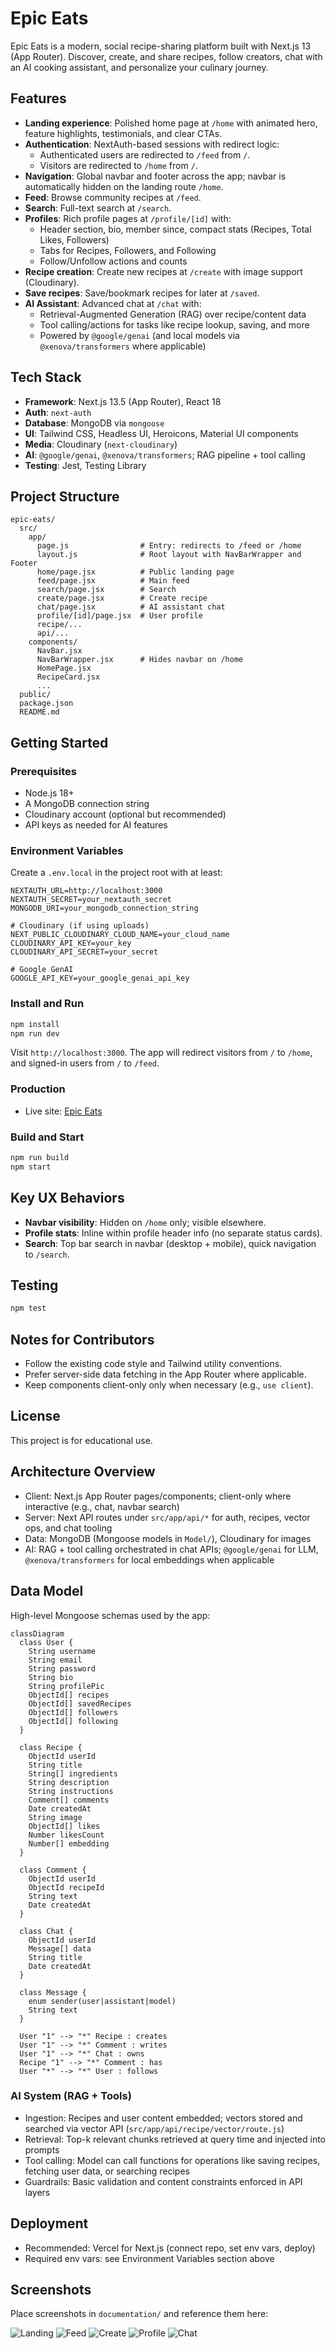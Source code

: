 # Epic Eats

Epic Eats is a modern, social recipe-sharing platform built with Next.js 13 (App Router). Discover, create, and share recipes, follow creators, chat with an AI cooking assistant, and personalize your culinary journey.

## Features

- **Landing experience**: Polished home page at `/home` with animated hero, feature highlights, testimonials, and clear CTAs.
- **Authentication**: NextAuth-based sessions with redirect logic:
  - Authenticated users are redirected to `/feed` from `/`.
  - Visitors are redirected to `/home` from `/`.
- **Navigation**: Global navbar and footer across the app; navbar is automatically hidden on the landing route `/home`.
- **Feed**: Browse community recipes at `/feed`.
- **Search**: Full-text search at `/search`.
- **Profiles**: Rich profile pages at `/profile/[id]` with:
  - Header section, bio, member since, compact stats (Recipes, Total Likes, Followers)
  - Tabs for Recipes, Followers, and Following
  - Follow/Unfollow actions and counts
- **Recipe creation**: Create new recipes at `/create` with image support (Cloudinary).
- **Save recipes**: Save/bookmark recipes for later at `/saved`.
- **AI Assistant**: Advanced chat at `/chat` with:
  - Retrieval-Augmented Generation (RAG) over recipe/content data
  - Tool calling/actions for tasks like recipe lookup, saving, and more
  - Powered by `@google/genai` (and local models via `@xenova/transformers` where applicable)

## Tech Stack

- **Framework**: Next.js 13.5 (App Router), React 18
- **Auth**: `next-auth`
- **Database**: MongoDB via `mongoose`
- **UI**: Tailwind CSS, Headless UI, Heroicons, Material UI components
- **Media**: Cloudinary (`next-cloudinary`)
- **AI**: `@google/genai`, `@xenova/transformers`; RAG pipeline + tool calling
- **Testing**: Jest, Testing Library

## Project Structure

```
epic-eats/
  src/
    app/
      page.js                # Entry: redirects to /feed or /home
      layout.js              # Root layout with NavBarWrapper and Footer
      home/page.jsx          # Public landing page
      feed/page.jsx          # Main feed
      search/page.jsx        # Search
      create/page.jsx        # Create recipe
      chat/page.jsx          # AI assistant chat
      profile/[id]/page.jsx  # User profile
      recipe/...
      api/...
    components/
      NavBar.jsx
      NavBarWrapper.jsx      # Hides navbar on /home
      HomePage.jsx
      RecipeCard.jsx
      ...
  public/
  package.json
  README.md
```

## Getting Started

### Prerequisites

- Node.js 18+
- A MongoDB connection string
- Cloudinary account (optional but recommended)
- API keys as needed for AI features

### Environment Variables

Create a `.env.local` in the project root with at least:

```
NEXTAUTH_URL=http://localhost:3000
NEXTAUTH_SECRET=your_nextauth_secret
MONGODB_URI=your_mongodb_connection_string

# Cloudinary (if using uploads)
NEXT_PUBLIC_CLOUDINARY_CLOUD_NAME=your_cloud_name
CLOUDINARY_API_KEY=your_key
CLOUDINARY_API_SECRET=your_secret

# Google GenAI
GOOGLE_API_KEY=your_google_genai_api_key
```

### Install and Run

```bash
npm install
npm run dev
```

Visit `http://localhost:3000`. The app will redirect visitors from `/` to `/home`, and signed-in users from `/` to `/feed`.

### Production

- Live site: [Epic Eats](https://epic-eats.vercel.app/)

### Build and Start

```bash
npm run build
npm start
```

## Key UX Behaviors

- **Navbar visibility**: Hidden on `/home` only; visible elsewhere.
- **Profile stats**: Inline within profile header info (no separate status cards).
- **Search**: Top bar search in navbar (desktop + mobile), quick navigation to `/search`.

## Testing

```bash
npm test
```

## Notes for Contributors

- Follow the existing code style and Tailwind utility conventions.
- Prefer server-side data fetching in the App Router where applicable.
- Keep components client-only only when necessary (e.g., `use client`).

## License

This project is for educational use.

## Architecture Overview

- Client: Next.js App Router pages/components; client-only where interactive (e.g., chat, navbar search)
- Server: Next API routes under `src/app/api/*` for auth, recipes, vector ops, and chat tooling
- Data: MongoDB (Mongoose models in `Model/`), Cloudinary for images
- AI: RAG + tool calling orchestrated in chat APIs; `@google/genai` for LLM, `@xenova/transformers` for local embeddings when applicable

## Data Model

High-level Mongoose schemas used by the app:

```mermaid
classDiagram
  class User {
    String username
    String email
    String password
    String bio
    String profilePic
    ObjectId[] recipes
    ObjectId[] savedRecipes
    ObjectId[] followers
    ObjectId[] following
  }

  class Recipe {
    ObjectId userId
    String title
    String[] ingredients
    String description
    String instructions
    Comment[] comments
    Date createdAt
    String image
    ObjectId[] likes
    Number likesCount
    Number[] embedding
  }

  class Comment {
    ObjectId userId
    ObjectId recipeId
    String text
    Date createdAt
  }

  class Chat {
    ObjectId userId
    Message[] data
    String title
    Date createdAt
  }

  class Message {
    enum sender(user|assistant|model)
    String text
  }

  User "1" --> "*" Recipe : creates
  User "1" --> "*" Comment : writes
  User "1" --> "*" Chat : owns
  Recipe "1" --> "*" Comment : has
  User "*" --> "*" User : follows
```

### AI System (RAG + Tools)

- Ingestion: Recipes and user content embedded; vectors stored and searched via vector API (`src/app/api/recipe/vector/route.js`)
- Retrieval: Top-k relevant chunks retrieved at query time and injected into prompts
- Tool calling: Model can call functions for operations like saving recipes, fetching user data, or searching recipes
- Guardrails: Basic validation and content constraints enforced in API layers

## Deployment

- Recommended: Vercel for Next.js (connect repo, set env vars, deploy)
- Required env vars: see Environment Variables section above

## Screenshots

Place screenshots in `documentation/` and reference them here:

![Landing](documentation/landing.png)
![Feed](documentation/feed.png)
![Create](documentation/create.png)
![Profile](documentation/profile.png)
![Chat](documentation/chat.png)


